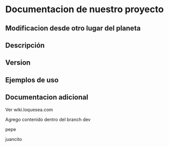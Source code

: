 # Documentacion de nuestro proyecto

## Modificacion desde otro lugar del planeta

## Descripción

## Version

## Ejemplos de uso

## Documentacion adicional
Ver wiki.loquesea.com

Agrego contenido dentro del branch dev

pepe

juancito